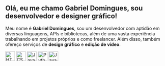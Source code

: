 ## Olá, eu me chamo Gabriel Domingues, sou desenvolvedor e designer gráfico!

Meu nome é <b>Gabriel Domingues</b>, sou um desenvolvedor com aptidão em diversas linguagens, APIs e bibliotecas, além de uma vasta experiência trabalhando em projetos próprios e como freelancer. Além disso, também ofereço serviços de <b>design gráfico</b> e <b>edição de vídeo</b>.

<img src="https://cdn.jsdelivr.net/gh/devicons/devicon/icons/html5/html5-original.svg" alt="HTML5" width="30" height="30">
<img src="https://cdn.jsdelivr.net/gh/devicons/devicon/icons/css3/css3-original.svg" alt="CSS3" width="30" height="30">
<img src="https://cdn.jsdelivr.net/gh/devicons/devicon/icons/javascript/javascript-original.svg" alt="JavaScript" width="30" height="30">
<img src="https://cdn.jsdelivr.net/gh/devicons/devicon/icons/python/python-original.svg" alt="Python" width="30" height="30">
<img src="https://cdn.jsdelivr.net/gh/devicons/devicon/icons/java/java-original.svg" alt="Java" width="30" height="30">
